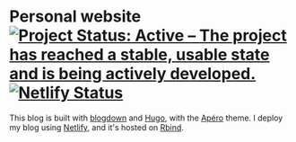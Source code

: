 # Personal website [![Project Status: Active – The project has reached a stable, usable state and is being actively developed.](https://www.repostatus.org/badges/latest/active.svg)](https://www.repostatus.org/#active) [![Netlify Status](https://api.netlify.com/api/v1/badges/3ea39e52-8c0c-4f9a-b75c-f7a455bbaf09/deploy-status)](https://app.netlify.com/sites/rhian/deploys)

This blog is built with [blogdown](https://github.com/rstudio/blogdown) and [Hugo](https://gohugo.io/), with the [Apéro](https://hugo-apero-docs.netlify.app/) theme. I deploy my blog using [Netlify](https://www.netlify.com/), and it's hosted on [Rbind](https://rhian.rbind.io/).